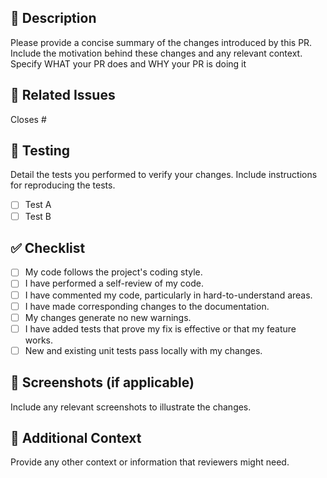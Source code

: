 ## 📝 Description

Please provide a concise summary of the changes introduced by this PR. Include the motivation behind these changes and any relevant context. Specify WHAT your PR does and WHY your PR is doing it

## 🔗 Related Issues

Closes #<!-- Issue number(s) -->

## 🧪 Testing

Detail the tests you performed to verify your changes. Include instructions for reproducing the tests.

- [ ] Test A
- [ ] Test B

## ✅ Checklist

- [ ] My code follows the project's coding style.
- [ ] I have performed a self-review of my code.
- [ ] I have commented my code, particularly in hard-to-understand areas.
- [ ] I have made corresponding changes to the documentation.
- [ ] My changes generate no new warnings.
- [ ] I have added tests that prove my fix is effective or that my feature works.
- [ ] New and existing unit tests pass locally with my changes.

## 📸 Screenshots (if applicable)

Include any relevant screenshots to illustrate the changes.

## 📎 Additional Context

Provide any other context or information that reviewers might need.
